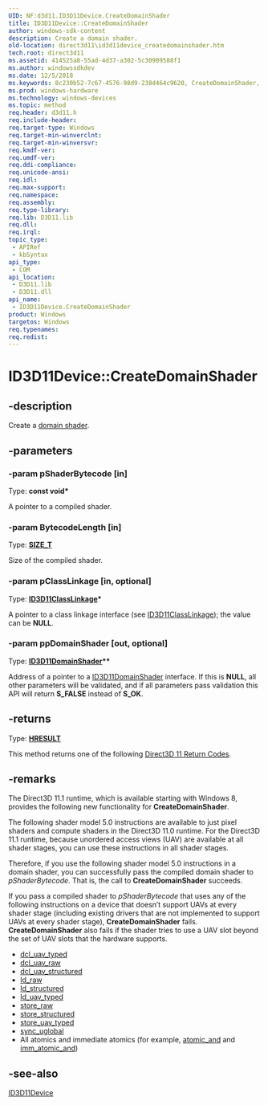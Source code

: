 ```yaml
---
UID: NF:d3d11.ID3D11Device.CreateDomainShader
title: ID3D11Device::CreateDomainShader
author: windows-sdk-content
description: Create a domain shader.
old-location: direct3d11\id3d11device_createdomainshader.htm
tech.root: direct3d11
ms.assetid: 414525a8-55ad-4d37-a302-5c30909588f1
ms.author: windowssdkdev
ms.date: 12/5/2018
ms.keywords: 8c230b52-7c67-4576-98d9-238d464c9620, CreateDomainShader, CreateDomainShader method [Direct3D 11], CreateDomainShader method [Direct3D 11],ID3D11Device interface, ID3D11Device interface [Direct3D 11],CreateDomainShader method, ID3D11Device.CreateDomainShader, ID3D11Device::CreateDomainShader, d3d11/ID3D11Device::CreateDomainShader, direct3d11.id3d11device_createdomainshader
ms.prod: windows-hardware
ms.technology: windows-devices
ms.topic: method
req.header: d3d11.h
req.include-header: 
req.target-type: Windows
req.target-min-winverclnt: 
req.target-min-winversvr: 
req.kmdf-ver: 
req.umdf-ver: 
req.ddi-compliance: 
req.unicode-ansi: 
req.idl: 
req.max-support: 
req.namespace: 
req.assembly: 
req.type-library: 
req.lib: D3D11.lib
req.dll: 
req.irql: 
topic_type:
 - APIRef
 - kbSyntax
api_type:
 - COM
api_location:
 - D3D11.lib
 - D3D11.dll
api_name:
 - ID3D11Device.CreateDomainShader
product: Windows
targetos: Windows
req.typenames: 
req.redist: 
---
```


# ID3D11Device::CreateDomainShader


## -description


Create a <a href="https://msdn.microsoft.com/4ad2fd3e-6e1a-4326-8469-3198acf931dc">domain shader</a>.


## -parameters




### -param pShaderBytecode [in]

Type: <b>const void*</b>

A pointer to a compiled shader.


### -param BytecodeLength [in]

Type: <b><a href="https://msdn.microsoft.com/4553cafc-450e-4493-a4d4-cb6e2f274d46">SIZE_T</a></b>

Size of the compiled shader.


### -param pClassLinkage [in, optional]

Type: <b><a href="https://msdn.microsoft.com/eac03911-d881-4304-9598-912321ac0b0c">ID3D11ClassLinkage</a>*</b>

A pointer to a class linkage interface (see <a href="https://msdn.microsoft.com/eac03911-d881-4304-9598-912321ac0b0c">ID3D11ClassLinkage</a>); the value can be <b>NULL</b>.


### -param ppDomainShader [out, optional]

Type: <b><a href="https://msdn.microsoft.com/cd01c872-4df5-4741-90c5-211d3e393f89">ID3D11DomainShader</a>**</b>

Address of a pointer to a <a href="https://msdn.microsoft.com/cd01c872-4df5-4741-90c5-211d3e393f89">ID3D11DomainShader</a> interface. If this is <b>NULL</b>, all other parameters will be validated, and if all parameters pass validation this API will return <b>S_FALSE</b> instead of <b>S_OK</b>.


## -returns



Type: <b><a href="455d07e9-52c3-4efb-a9dc-2955cbfd38cc">HRESULT</a></b>

This method returns one of the following <a href="https://msdn.microsoft.com/c0856a58-b760-44e5-8acf-145720b403d1">Direct3D 11 Return Codes</a>.




## -remarks



The Direct3D 11.1 runtime, which is available starting with Windows 8, provides the following new functionality for <b>CreateDomainShader</b>.

The following shader model 5.0 instructions are available to just pixel shaders and compute shaders in the Direct3D 11.0 runtime. For the Direct3D 11.1 runtime, because unordered access views (UAV) are available at all shader stages, you can use these instructions in all shader stages.

Therefore, if you use the following shader model 5.0 instructions in a domain shader, you can successfully pass the compiled domain shader to <i>pShaderBytecode</i>. That is, the call to <b>CreateDomainShader</b> succeeds.

If you pass a compiled shader to <i>pShaderBytecode</i> that uses any of the following instructions on a device that doesn’t support UAVs at every shader stage (including existing drivers that are not implemented to support UAVs at every shader stage), <b>CreateDomainShader</b> fails.  <b>CreateDomainShader</b> also fails if the shader tries to use a UAV slot beyond the set of UAV slots that the hardware supports.

<ul>
<li>
<a href="https://msdn.microsoft.com/F9F5583F-E3D0-447F-9227-BBB1B4E71934">dcl_uav_typed</a>
</li>
<li>
<a href="https://msdn.microsoft.com/D0F43FF8-FF1C-4E42-AF42-F528C98FD680">dcl_uav_raw</a>
</li>
<li>
<a href="https://msdn.microsoft.com/40D6B8F7-8A41-4EFE-A8A3-44A646B4D43B">dcl_uav_structured</a>
</li>
<li>
<a href="https://msdn.microsoft.com/F7DBA80D-4DD5-4271-B571-24FB6188ABFE">ld_raw</a>
</li>
<li>
<a href="https://msdn.microsoft.com/ED572B76-FF6C-405E-9110-4B12AD5E5AE6">ld_structured</a>
</li>
<li>
<a href="https://msdn.microsoft.com/E5E03311-3596-4497-9271-FE6445DBFC62">ld_uav_typed</a>
</li>
<li>
<a href="https://msdn.microsoft.com/D166116A-CF4E-4020-9F6A-F9CEEFCDAB21">store_raw</a>
</li>
<li>
<a href="https://msdn.microsoft.com/8080B2CA-5BDA-4F01-8B2B-B85BDD58C5AF">store_structured</a>
</li>
<li>
<a href="https://msdn.microsoft.com/AD8E035B-DACD-4241-A05B-7D6DC8E3222C">store_uav_typed</a>
</li>
<li>
<a href="https://msdn.microsoft.com/DCA637FE-8F5C-41D0-8B5E-F913463BA387">sync_uglobal</a>
</li>
<li>All atomics and immediate atomics (for example, <a href="https://msdn.microsoft.com/5FA731E0-7D18-4416-9579-FCA01FF5FC38">atomic_and</a> and <a href="https://msdn.microsoft.com/DA2A70C3-57BD-41F0-865C-235AA4DF1A52">imm_atomic_and</a>)</li>
</ul>



## -see-also




<a href="https://msdn.microsoft.com/2f2559d9-1cd6-44f6-90e2-ee0f86e39f78">ID3D11Device</a>
 

 

